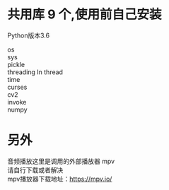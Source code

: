 # 共用库 9 个,使用前自己安装  
Python版本3.6  

os  
sys  
pickle  
threading In thread  
time  
curses  
cv2  
invoke  
numpy  
# 另外  
  
音频播放这里是调用的外部播放器 mpv  
请自行下载或者解决  
mpv播放器下载地址：https://mpv.io/
